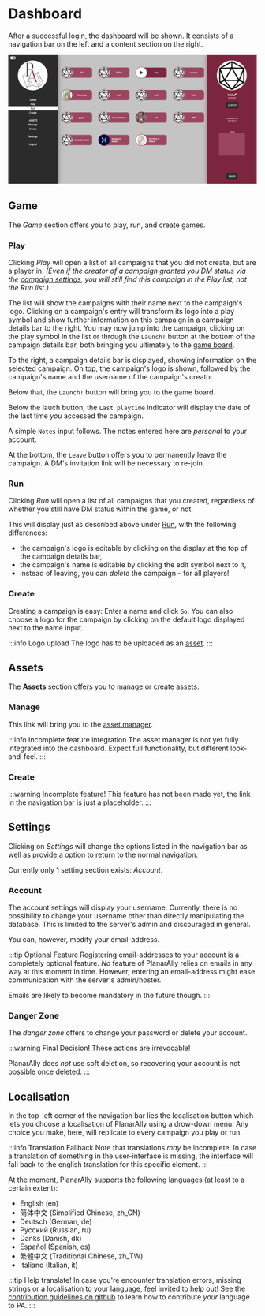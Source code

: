# Dashboard

After a successful login, the dashboard will be shown.
It consists of a navigation bar on the left and a content section on the right.

![Dashboard](./assets/dashboard.png "Dashboard")

## Game

The _Game_ section offers you to play, run, and create games.

### Play

Clicking _Play_ will open a list of all campaigns that you did not create, but are a player in.
_(Even if the creator of a campaign granted you DM status via the [campaign settings](/docs/dm/settings/#players), you will still find this campaign in the Play list, not the Run list.)_

The list will show the campaigns with their name next to the campaign's logo.
Clicking on a campaign's entry will transform its logo into a play symbol and show further information on this campaign in a campaign details bar to the right.
You may now jump into the campaign, clicking on the play symbol in the list or through the `Launch!` button at the bottom of the campaign details bar, both bringing you ultimately to the [game board](/docs/player/gameboard).

To the right, a campaign details bar is displayed, showing information on the selected campaign.
On top, the campaign's logo is shown, followed by the campaign's name and the username of the campaign's creator.

Below that, the `Launch!` button will bring you to the game board.

Below the lauch button, the `Last playtime` indicator will display the date of the last time _you_ accessed the campaign.

A simple `Notes` input follows.
The notes entered here are _personal_ to your account.

At the bottom, the `Leave` button offers you to permanently leave the campaign.
A DM's invitation link will be necessary to re-join.

### Run

Clicking _Run_ will open a list of all campaigns that you created, regardless of whether you still have DM status within the game, or not.

This will display just as described above under [Run](#run), with the following differences:

-   the campaign's logo is editable by clicking on the display at the top of the campaign details bar,
-   the campaign's name is editable by clicking the edit <font-awesome icon="pencil-alt"/> symbol next to it,
-   instead of leaving, you can _delete_ the campaign – for all players!

### Create

Creating a campaign is easy: Enter a name and click `Go`.
You can also choose a logo for the campaign by clicking on the default logo displayed next to the name input.

:::info Logo upload
The logo has to be uploaded as an [asset](/docs/dm/assets).
:::

## Assets

The **Assets** section offers you to manage or create [assets](/docs/dm/assets/).

### Manage

This link will bring you to the [asset manager](/docs/dm/assets).

:::info Incomplete feature integration
The asset manager is not yet fully integrated into the dashboard.
Expect full functionality, but different look-and-feel.
:::

### Create

:::warning Incomplete feature!
This feature has not been made yet, the link in the navigation bar is just a placeholder.
:::

## Settings

Clicking on _Settings_ will change the options listed in the navigation bar as well as provide a option to return to the normal navigation.

Currently only 1 setting section exists: _Account_.

### Account

The account settings will display your username.
Currently, there is no possibility to change your username other than directly manipulating the database.
This is limited to the server's admin and discouraged in general.

You can, however, modify your email-address.

:::tip Optional Feature
Registering email-addresses to your account is a completely optional feature.
_No_ feature of PlanarAlly relies on emails in any way at this moment in time.
However, entering an email-address might ease communication with the server's admin/hoster.

Emails are likely to become mandatory in the future though.
:::

### Danger Zone

The _danger zone_ offers to change your password or delete your account.

:::warning Final Decision!
These actions are irrevocable!

PlanarAlly does _not_ use soft deletion, so recovering your account is not possible once deleted.
:::

## Localisation

In the top-left corner of the navigation bar lies the localisation button which lets you choose a localisation of PlanarAlly using a drow-down menu.
Any choice you make, here, will replicate to every campaign you play or run.

:::info Translation Fallback
Note that translations _may_ be incomplete.
In case a translation of something in the user-interface is missing, the interface will fall back to the english translation for this specific element.
:::

At the moment, PlanarAlly supports the following languages (at least to a certain extent):

-   English (en)
-   简体中文 (Simplified Chinese, zh_CN)
-   Deutsch (German, de)
-   Русский (Russian, ru)
-   Danks (Danish, dk)
-   Español (Spanish, es)
-   繁體中文 (Traditional Chinese, zh_TW)
-   Italiano (Italian, it)

:::tip Help translate!
In case you're encounter translation errors, missing strings or a localisation to your language, feel invited to help out!
See [the contribution guidelines on github](https://github.com/Kruptein/PlanarAlly/blob/dev/CONTRIBUTING.md#translation) to learn how to contribute _your_ language to PA.
:::
